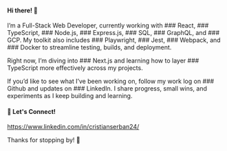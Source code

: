 #### Hi there! 👋

I’m a Full-Stack Web Developer, currently working with ### React, ### TypeScript, ### Node.js, ### Express.js, ### SQL, ### GraphQL, and ### GCP. My toolkit also includes ### Playwright, ### Jest, ### Webpack, and ### Docker to streamline testing, builds, and deployment.

Right now, I’m diving into ### Next.js and learning how to layer ### TypeScript more effectively across my projects.

If you’d like to see what I’ve been working on, follow my work log on ### Github and updates on ### LinkedIn. I share progress, small wins, and experiments as I keep building and learning.

#### 🤝 Let's Connect!
       
https://www.linkedin.com/in/cristianserban24/

Thanks for stopping by! 🚀

